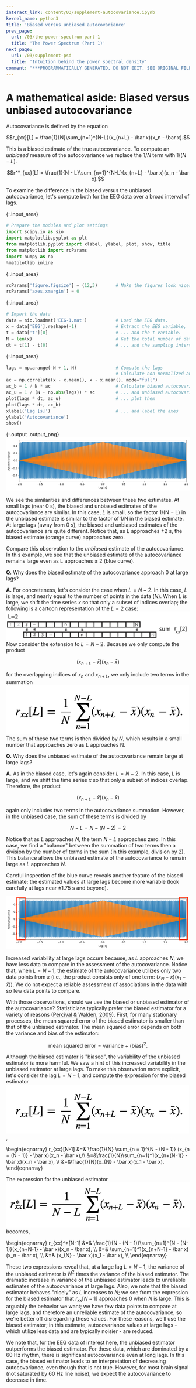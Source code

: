 ```yaml
---
interact_link: content/03/supplement-autocovariance.ipynb
kernel_name: python3
title: 'Biased versus unbiased autocovariance'
prev_page:
  url: /03/the-power-spectrum-part-1
  title: 'The Power Spectrum (Part 1)'
next_page:
  url: /03/supplement-psd
  title: 'Intuition behind the power spectral density'
comment: "***PROGRAMMATICALLY GENERATED, DO NOT EDIT. SEE ORIGINAL FILES IN /content***"
---
```


# A mathematical aside: Biased versus unbiased autocovariance

Autocovariance is defined by the equation

<a id="eq:3.3"></a>
$$r_{xx}[L] = \frac{1}{N}\sum_{n=1}^{N-L}(x_{n+L} - \bar x)(x_n - \bar x).$$


This is a biased estimate of the true autocovariance. To compute an *unbiased* measure of the autocovariance we replace the $1/N$ term with $1/(N-L)$. 
    
$$r^*_{xx}[L] = \frac{1}{N - L}\sum_{n=1}^{N-L}(x_{n+L} - \bar x)(x_n - \bar x).$$


To examine the difference in the biased versus the unbiased autocovariance, let's compute both for the EEG data over a broad interval of lags. 



{:.input_area}
```python
# Prepare the modules and plot settings
import scipy.io as sio
import matplotlib.pyplot as plt
from matplotlib.pyplot import xlabel, ylabel, plot, show, title
from matplotlib import rcParams
import numpy as np
%matplotlib inline
```




{:.input_area}
```python
rcParams['figure.figsize'] = (12,3)       # Make the figures look nicer.
rcParams['axes.xmargin'] = 0
```




{:.input_area}
```python
# Import the data
data = sio.loadmat('EEG-1.mat')           # Load the EEG data.
x = data['EEG'].reshape(-1)               # Extract the EEG variable,
t = data['t'][0]                          # ... and the t variable.
N = len(x)                                # Get the total number of data points,
dt = t[1] - t[0]                          # ... and the sampling interval.
```




{:.input_area}
```python
lags = np.arange(-N + 1, N)               # Compute the lags
                                          # Calculate non-normalized autocovariance
ac = np.correlate(x - x.mean(), x - x.mean(), mode="full")  
ac_b = 1 / N * ac                         # Calculate biased autocovariance
ac_u = 1 / (N - np.abs(lags)) * ac        # ... and unbiased autocovariance
plot(lags * dt, ac_u)                     # ... plot them
plot(lags * dt, ac_b)
xlabel('Lag [s]')                         # ... and label the axes
ylabel('Autocovariance')
show()
```



{:.output .output_png}
![png](../images/03/supplement-autocovariance_5_0.png)



We see the similarities and differences between these two estimates. At small lags (near 0 s), the biased and unbiased estimates of the autocovariance are similar. In this case, $L$ is small, so the factor 1/(N − L) in the unbiased estimate is similar to the factor of 1/N in the biased estimate. At large lags (away from 0 s), the biased and unbiased estimates of the autocovariance are quite different. Notice that, as L approaches ±2 s, the biased estimate (orange curve) approaches zero.

Compare this observation to the *unbiased* estimate of the autocovariance. In this example, we see that the unbiased estimate of the autocovariance remains large even as L approaches ± 2 (blue curve).

<div class="question">
    
**Q.** Why does the biased estimate of the autocovariance approach 0 at large lags? 

**A.** For concreteness, let's consider the case when $L = N - 2$. In this case, $L$ is large, and nearly equal to the number of points in the data ($N$). When $L$ is large, we shift the time series $x$ so that only a subset of indices overlap; the following is a cartoon representation of the $L = 2$ case:
![cartoon representation f L=2 autocovariance](imgs/3-3d.png)
Now consider the extension to $L=N-2$. Because we only compute the product

$$(x_{n+L} - \bar x)(x_n - \bar x)$$

for the overlapping indices of $x_n$ and $x_{n+L}$, we only include two terms in the  summation <a href="#eq:3.3" class="thumb"><span><img src="imgs/eq3-3.png"></span></a> The sum of these two terms is then divided by $N$, which results in a small number that approaches zero as L approaches N.
    
</div>

<div class="question">
    
**Q.** Why does the unbiased estimate of the autocovariance remain large at large lags? 

**A.** As in the biased case, let's again consider $L = N-2$. In this case, $L$ is large, and we shift the time series $x$ so that only a subset of indices overlap. Therefore, the product

$$(x_{n+L} - \bar x)(x_n - \bar x)$$

again only includes two terms in the autocovariance summation. However, in the unbiased case, the sum of these terms is divided by

$$N - L = N - (N - 2) = 2$$

Notice that as $L$ approaches $N$, the term $N - L$ approaches zero. In this case, we find a "balance" between the summation of two terms then a division by the number of terms in the sum (in this example, division by 2). This balance allows the unbiased estimate of the autocovariance to remain large as $L$ approaches $N$.

Careful inspection of the blue curve reveals another feature of the biased estimate; the estimated values at large lags become more variable (look carefully at lags near ±1.75 s and beyond). 

![plot with large lags highlighted](imgs/3-5highlight.png "The autocovariance of the EEG for the biased (orange) and unbiased (blue) estimates over a wide range of lags.")

Increased variability at large lags occurs because, as $L$ approaches $N$, we have less data to compare in the assessment of the autocovariance. Notice that, when $L = N − 1$, the estimate of the autocovariance utilizes only two data points from $x$ (i.e., the product consists only of one term: $(x_N - \bar x)(x_1 - \bar x)$). We do not expect a reliable assessment of associations in the data with so few data points to compare.
    
</div>

With those observations, should we use the biased or unbiased estimator of the autocovariance? Statisticians typically prefer the biased estimator for a variety of reasons ([Percival & Walden, 2009](https://www.cambridge.org/core/books/spectral-analysis-for-physical-applications/A9195239A8965A2C53D43EB2D1B80A33)). First, for many stationary processes, the mean squared error of the biased estimator is smaller than that of the unbiased estimator. The mean squared error depends on both the variance and bias of the estimator:

$$\mbox{mean squared error} = \mbox{variance + (bias)}^2.$$

Although the biased estimator is "biased", the variability of the unbiased estimator is more harmful. We saw a hint of this increased variability in the unbiased estimator at large lags. To make this observation more explicit, let's consider the lag $L = N - 1$, and compute the expression for the biased estimator <a href="#eq:3.3" class="thumb"><span><img src="imgs/eq3-3.png"></span></a>,

<p title="Variance of the biased estimator with lag N-1">
\begin{eqnarray} 
r_{xx}[N-1] &=& \frac{1}{N} \sum_{n = 1}^{N - (N - 1)} (x_{n + (N - 1)} - \bar x)(x_n - \bar x),\\
&=&\frac{1}{N}\sum_{n=1}^1(x_{n+(N-1)} - \bar x)(x_n - \bar x), \\
&=&\frac{1}{N}(x_{N} - \bar x)(x_1 - \bar x).
\end{eqnarray}


The expression for the unbiased estimator <a href="#eq:3.3" class="thumb"><span><img src="imgs/eq3-4.png"></span></a> becomes,

<p title="Variance of the unbiased estimator with lag N-1">
\begin{eqnarray}
r_{xx}^*[N-1] &=& \frac{1}{N - (N - 1)}\sum_{n=1}^{N - (N-1)}(x_{n+N-1} - \bar x)(x_n - \bar x), \\
&=& \sum_{n=1}^1(x_{n+N-1} - \bar x)(x_n - \bar x), \\
&=& (x_{N} - \bar x)(x_1 - \bar x), \\
\end{eqnarray}


These two expressions reveal that, at a large lag $L = N − 1$, the variance of the unbiased estimator is $N^2$ times the variance of the biased estimator. The dramatic increase in variance of the unbiased estimator leads to unreliable estimates of the autocovariance at large lags. Also, we note that the biased estimator behaves "nicely" as $L$ increases to $N$; we see from the expression for the biased estimator that $r_{xx}[N − 1]$ approaches 0 when $N$ is large. This is arguably the behavior we want; we have few data points to compare at large lags, and therefore an unreliable estimate of the autocovariance, so we’re better off disregarding these values. For these reasons, we’ll use the biased estimator; in this estimate, autocovariance values at large lags - which utilize less data and are typically noisier - are reduced.

We note that, for the EEG data of interest here, the unbiased estimator outperforms the biased estimator. For these data, which are dominated by a 60 Hz rhythm, there is significant autocovariance even at long lags. In this case, the biased estimator leads to an interpretation of decreasing autocovariance, even though that is not true. However, for most brain signal (not saturated by 60 Hz line noise), we expect the autocovariance to decrease in time.
